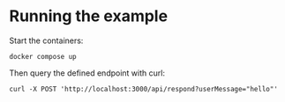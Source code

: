 # Running the example

Start the containers:

```
docker compose up
```

Then query the defined endpoint with curl:

```
curl -X POST 'http://localhost:3000/api/respond?userMessage="hello"'
```
